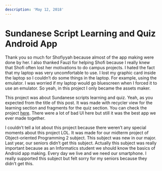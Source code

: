 ```yaml
---
description: 'May 12, 2018'
---
```


# Sundanese Script Learning and Quiz Android App

Thank you so much for Shofiyyah because almost of the app making were done by her. I also thanked Fauzi for helping Shofi because I really knew that Shofi often lost her motivations to do campus projects. I hated the fact that my laptop was very uncomfortable to use. I lost my graphic card inside the laptop so I couldn’t do some things in the laptop. For example, using the emulator. I was worried if my laptop would go bluescreen when I forced it to use an emulator. So yeah, in this project I only became the assets maker.

This project was about Sundanese scripts learning and quiz. Yeah, as you expected from the title of this post. It was made with recycler view for the learning section and fragments for the quiz section. You can check the project [here](https://github.com/realicejoanne/oop2-project1). There were a lot of bad UI here but still it was the best app we ever made together.

I couldn’t tell a lot about this project because there weren’t any special moments about this project LOL. It was made for our midterm project of Object-oriented Programming 2 subject. This subject was new in our major. Last year, our seniors didn’t get this subject. Actually this subject was really important because as an Informatics student we should know the basics of Android app making. Every day we live and we need our smartphone. I really supported this subject but felt sorry for my seniors because they didn’t get this.

